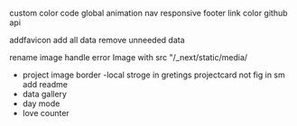<!-- - gradient -->

<!-- - logo hov effect -->
<!-- - repoCard sm text size -->
<!-- - highlight section update -->
<!-- - repoCard long des solution -->
<!-- - eduCard sm text size -->
<!-- mapping item rename -->
<!-- - google analytics -->
<!-- img alt -->

custom color code
global animation
nav responsive
footer link color
github api

addfavicon
add all data
remove unneeded data

rename image
handle error Image with src "/\_next/static/media/

- project image border
  -local stroge in gretings
  projectcard not fig in sm
  add readme
- data gallery
- day mode
- love counter
